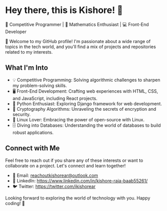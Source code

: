 # Hey there, this is Kishore! 👋

🎯 Competitive Programmer | 🧮 Mathematics Enthusiast | 💻 Front-End Developer

🌟 Welcome to my GitHub profile! I'm passionate about a wide range of topics in the tech world, and you'll find a mix of projects and repositories related to my interests.

## What I'm Into

- 💡 Competitive Programming: Solving algorithmic challenges to sharpen my problem-solving skills.
- 🖥️ Front-End Development: Crafting web experiences with HTML, CSS, and JavaScript, including React projects.
- 🐍 Python Enthusiast: Exploring Django framework for web development.
- 🔐 Cryptography Algorithms: Unraveling the secrets of encryption and security.
- 🐧 Linux Lover: Embracing the power of open-source with Linux.
- 🗄️ Diving into Databases: Understanding the world of databases to build robust applications.

## Connect with Me

Feel free to reach out if you share any of these interests or want to collaborate on a project. Let's connect and learn together!

- 📧 Email: reachoutkishorear@outlook.com
- 💼 LinkedIn: https://www.linkedin.com/in/kishore-raja-baab55261/
- 🐦 Twitter: https://twitter.com/ikishorear

Looking forward to exploring the world of technology with you. Happy coding! 🚀
